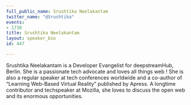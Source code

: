 ```yaml
---
full_public_name: Srushtika Neelakantam
twitter_name: "@Srushtika"
events:
- 1730
title: Srushtika Neelakantam
layout: speaker_bio
id: 447

---
```

Srushtika Neelakantam is a Developer Evangelist for deepstreamHub, Berlin. She is a passionate tech advocate and  loves all things web ! She is also a regular speaker at tech conferences worldwide and a co-author of “Learning Web-Based Virtual Reality” published by Apress. A longtime contributor and techspeaker at Mozilla, she loves to discuss the open web and its enormous opportunities.